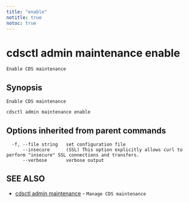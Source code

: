 ```yaml
---
title: "enable"
notitle: true
notoc: true
---
```

# cdsctl admin maintenance enable

`Enable CDS maintenance`

## Synopsis

`Enable CDS maintenance`

```
cdsctl admin maintenance enable
```

## Options inherited from parent commands

```
  -f, --file string   set configuration file
      --insecure      (SSL) This option explicitly allows curl to perform "insecure" SSL connections and transfers.
      --verbose       verbose output
```

## SEE ALSO

* [cdsctl admin maintenance](/docs/components/cdsctl/admin/maintenance/)	 - `Manage CDS maintenance`


